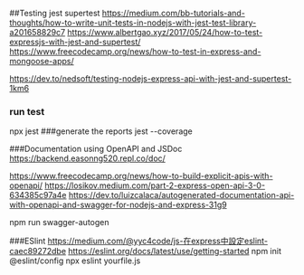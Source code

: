 ##Testing jest supertest
https://medium.com/bb-tutorials-and-thoughts/how-to-write-unit-tests-in-nodejs-with-jest-test-library-a201658829c7
https://www.albertgao.xyz/2017/05/24/how-to-test-expressjs-with-jest-and-supertest/
https://www.freecodecamp.org/news/how-to-test-in-express-and-mongoose-apps/

https://dev.to/nedsoft/testing-nodejs-express-api-with-jest-and-supertest-1km6


### run test

npx jest
###generate the reports
jest --coverage

###Documentation using OpenAPI and JSDoc
https://backend.easonng520.repl.co/doc/

https://www.freecodecamp.org/news/how-to-build-explicit-apis-with-openapi/
https://losikov.medium.com/part-2-express-open-api-3-0-634385c97a4e
https://dev.to/luizcalaca/autogenerated-documentation-api-with-openapi-and-swagger-for-nodejs-and-express-31g9

npm run swagger-autogen

###ESlint
https://medium.com/@yyc4code/js-在express中設定eslint-caec89272dbe
https://eslint.org/docs/latest/use/getting-started
npm init @eslint/config
npx eslint yourfile.js




